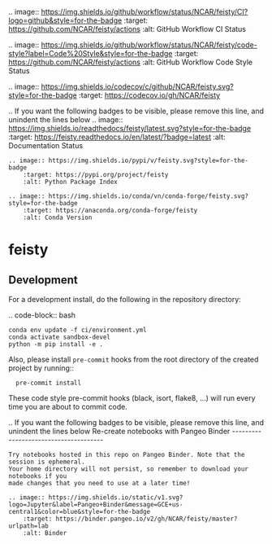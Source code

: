 .. image:: https://img.shields.io/github/workflow/status/NCAR/feisty/CI?logo=github&style=for-the-badge
    :target: https://github.com/NCAR/feisty/actions
    :alt: GitHub Workflow CI Status

.. image:: https://img.shields.io/github/workflow/status/NCAR/feisty/code-style?label=Code%20Style&style=for-the-badge
    :target: https://github.com/NCAR/feisty/actions
    :alt: GitHub Workflow Code Style Status

.. image:: https://img.shields.io/codecov/c/github/NCAR/feisty.svg?style=for-the-badge
    :target: https://codecov.io/gh/NCAR/feisty

.. If you want the following badges to be visible, please remove this line, and unindent the lines below
    .. image:: https://img.shields.io/readthedocs/feisty/latest.svg?style=for-the-badge
        :target: https://feisty.readthedocs.io/en/latest/?badge=latest
        :alt: Documentation Status

    .. image:: https://img.shields.io/pypi/v/feisty.svg?style=for-the-badge
        :target: https://pypi.org/project/feisty
        :alt: Python Package Index

    .. image:: https://img.shields.io/conda/vn/conda-forge/feisty.svg?style=for-the-badge
        :target: https://anaconda.org/conda-forge/feisty
        :alt: Conda Version


feisty
======

Development
------------

For a development install, do the following in the repository directory:

.. code-block:: bash

    conda env update -f ci/environment.yml
    conda activate sandbox-devel
    python -m pip install -e .

Also, please install `pre-commit` hooks from the root directory of the created project by running::

      pre-commit install

These code style pre-commit hooks (black, isort, flake8, ...) will run every time you are about to commit code.

.. If you want the following badges to be visible, please remove this line, and unindent the lines below
    Re-create notebooks with Pangeo Binder
    --------------------------------------

    Try notebooks hosted in this repo on Pangeo Binder. Note that the session is ephemeral.
    Your home directory will not persist, so remember to download your notebooks if you
    made changes that you need to use at a later time!

    .. image:: https://img.shields.io/static/v1.svg?logo=Jupyter&label=Pangeo+Binder&message=GCE+us-central1&color=blue&style=for-the-badge
        :target: https://binder.pangeo.io/v2/gh/NCAR/feisty/master?urlpath=lab
        :alt: Binder
